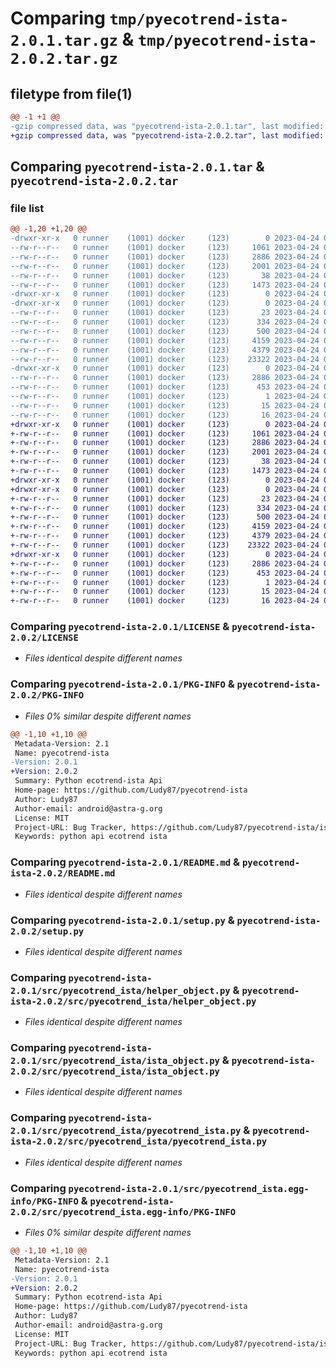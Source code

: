 # Comparing `tmp/pyecotrend-ista-2.0.1.tar.gz` & `tmp/pyecotrend-ista-2.0.2.tar.gz`

## filetype from file(1)

```diff
@@ -1 +1 @@
-gzip compressed data, was "pyecotrend-ista-2.0.1.tar", last modified: Mon Apr 24 08:52:26 2023, max compression
+gzip compressed data, was "pyecotrend-ista-2.0.2.tar", last modified: Mon Apr 24 08:57:46 2023, max compression
```

## Comparing `pyecotrend-ista-2.0.1.tar` & `pyecotrend-ista-2.0.2.tar`

### file list

```diff
@@ -1,20 +1,20 @@
-drwxr-xr-x   0 runner    (1001) docker     (123)        0 2023-04-24 08:52:26.480858 pyecotrend-ista-2.0.1/
--rw-r--r--   0 runner    (1001) docker     (123)     1061 2023-04-24 08:52:13.000000 pyecotrend-ista-2.0.1/LICENSE
--rw-r--r--   0 runner    (1001) docker     (123)     2886 2023-04-24 08:52:26.480858 pyecotrend-ista-2.0.1/PKG-INFO
--rw-r--r--   0 runner    (1001) docker     (123)     2001 2023-04-24 08:52:13.000000 pyecotrend-ista-2.0.1/README.md
--rw-r--r--   0 runner    (1001) docker     (123)       38 2023-04-24 08:52:26.480858 pyecotrend-ista-2.0.1/setup.cfg
--rw-r--r--   0 runner    (1001) docker     (123)     1473 2023-04-24 08:52:13.000000 pyecotrend-ista-2.0.1/setup.py
-drwxr-xr-x   0 runner    (1001) docker     (123)        0 2023-04-24 08:52:26.480858 pyecotrend-ista-2.0.1/src/
-drwxr-xr-x   0 runner    (1001) docker     (123)        0 2023-04-24 08:52:26.480858 pyecotrend-ista-2.0.1/src/pyecotrend_ista/
--rw-r--r--   0 runner    (1001) docker     (123)       23 2023-04-24 08:52:13.000000 pyecotrend-ista-2.0.1/src/pyecotrend_ista/__init__.py
--rw-r--r--   0 runner    (1001) docker     (123)      334 2023-04-24 08:52:13.000000 pyecotrend-ista-2.0.1/src/pyecotrend_ista/const.py
--rw-r--r--   0 runner    (1001) docker     (123)      500 2023-04-24 08:52:13.000000 pyecotrend-ista-2.0.1/src/pyecotrend_ista/exception_classes.py
--rw-r--r--   0 runner    (1001) docker     (123)     4159 2023-04-24 08:52:13.000000 pyecotrend-ista-2.0.1/src/pyecotrend_ista/helper_object.py
--rw-r--r--   0 runner    (1001) docker     (123)     4379 2023-04-24 08:52:13.000000 pyecotrend-ista-2.0.1/src/pyecotrend_ista/ista_object.py
--rw-r--r--   0 runner    (1001) docker     (123)    23322 2023-04-24 08:52:13.000000 pyecotrend-ista-2.0.1/src/pyecotrend_ista/pyecotrend_ista.py
-drwxr-xr-x   0 runner    (1001) docker     (123)        0 2023-04-24 08:52:26.480858 pyecotrend-ista-2.0.1/src/pyecotrend_ista.egg-info/
--rw-r--r--   0 runner    (1001) docker     (123)     2886 2023-04-24 08:52:26.000000 pyecotrend-ista-2.0.1/src/pyecotrend_ista.egg-info/PKG-INFO
--rw-r--r--   0 runner    (1001) docker     (123)      453 2023-04-24 08:52:26.000000 pyecotrend-ista-2.0.1/src/pyecotrend_ista.egg-info/SOURCES.txt
--rw-r--r--   0 runner    (1001) docker     (123)        1 2023-04-24 08:52:26.000000 pyecotrend-ista-2.0.1/src/pyecotrend_ista.egg-info/dependency_links.txt
--rw-r--r--   0 runner    (1001) docker     (123)       15 2023-04-24 08:52:26.000000 pyecotrend-ista-2.0.1/src/pyecotrend_ista.egg-info/requires.txt
--rw-r--r--   0 runner    (1001) docker     (123)       16 2023-04-24 08:52:26.000000 pyecotrend-ista-2.0.1/src/pyecotrend_ista.egg-info/top_level.txt
+drwxr-xr-x   0 runner    (1001) docker     (123)        0 2023-04-24 08:57:46.195286 pyecotrend-ista-2.0.2/
+-rw-r--r--   0 runner    (1001) docker     (123)     1061 2023-04-24 08:57:32.000000 pyecotrend-ista-2.0.2/LICENSE
+-rw-r--r--   0 runner    (1001) docker     (123)     2886 2023-04-24 08:57:46.195286 pyecotrend-ista-2.0.2/PKG-INFO
+-rw-r--r--   0 runner    (1001) docker     (123)     2001 2023-04-24 08:57:32.000000 pyecotrend-ista-2.0.2/README.md
+-rw-r--r--   0 runner    (1001) docker     (123)       38 2023-04-24 08:57:46.195286 pyecotrend-ista-2.0.2/setup.cfg
+-rw-r--r--   0 runner    (1001) docker     (123)     1473 2023-04-24 08:57:32.000000 pyecotrend-ista-2.0.2/setup.py
+drwxr-xr-x   0 runner    (1001) docker     (123)        0 2023-04-24 08:57:46.191286 pyecotrend-ista-2.0.2/src/
+drwxr-xr-x   0 runner    (1001) docker     (123)        0 2023-04-24 08:57:46.191286 pyecotrend-ista-2.0.2/src/pyecotrend_ista/
+-rw-r--r--   0 runner    (1001) docker     (123)       23 2023-04-24 08:57:32.000000 pyecotrend-ista-2.0.2/src/pyecotrend_ista/__init__.py
+-rw-r--r--   0 runner    (1001) docker     (123)      334 2023-04-24 08:57:32.000000 pyecotrend-ista-2.0.2/src/pyecotrend_ista/const.py
+-rw-r--r--   0 runner    (1001) docker     (123)      500 2023-04-24 08:57:32.000000 pyecotrend-ista-2.0.2/src/pyecotrend_ista/exception_classes.py
+-rw-r--r--   0 runner    (1001) docker     (123)     4159 2023-04-24 08:57:32.000000 pyecotrend-ista-2.0.2/src/pyecotrend_ista/helper_object.py
+-rw-r--r--   0 runner    (1001) docker     (123)     4379 2023-04-24 08:57:32.000000 pyecotrend-ista-2.0.2/src/pyecotrend_ista/ista_object.py
+-rw-r--r--   0 runner    (1001) docker     (123)    23322 2023-04-24 08:57:32.000000 pyecotrend-ista-2.0.2/src/pyecotrend_ista/pyecotrend_ista.py
+drwxr-xr-x   0 runner    (1001) docker     (123)        0 2023-04-24 08:57:46.195286 pyecotrend-ista-2.0.2/src/pyecotrend_ista.egg-info/
+-rw-r--r--   0 runner    (1001) docker     (123)     2886 2023-04-24 08:57:46.000000 pyecotrend-ista-2.0.2/src/pyecotrend_ista.egg-info/PKG-INFO
+-rw-r--r--   0 runner    (1001) docker     (123)      453 2023-04-24 08:57:46.000000 pyecotrend-ista-2.0.2/src/pyecotrend_ista.egg-info/SOURCES.txt
+-rw-r--r--   0 runner    (1001) docker     (123)        1 2023-04-24 08:57:46.000000 pyecotrend-ista-2.0.2/src/pyecotrend_ista.egg-info/dependency_links.txt
+-rw-r--r--   0 runner    (1001) docker     (123)       15 2023-04-24 08:57:46.000000 pyecotrend-ista-2.0.2/src/pyecotrend_ista.egg-info/requires.txt
+-rw-r--r--   0 runner    (1001) docker     (123)       16 2023-04-24 08:57:46.000000 pyecotrend-ista-2.0.2/src/pyecotrend_ista.egg-info/top_level.txt
```

### Comparing `pyecotrend-ista-2.0.1/LICENSE` & `pyecotrend-ista-2.0.2/LICENSE`

 * *Files identical despite different names*

### Comparing `pyecotrend-ista-2.0.1/PKG-INFO` & `pyecotrend-ista-2.0.2/PKG-INFO`

 * *Files 0% similar despite different names*

```diff
@@ -1,10 +1,10 @@
 Metadata-Version: 2.1
 Name: pyecotrend-ista
-Version: 2.0.1
+Version: 2.0.2
 Summary: Python ecotrend-ista Api
 Home-page: https://github.com/Ludy87/pyecotrend-ista
 Author: Ludy87
 Author-email: android@astra-g.org
 License: MIT
 Project-URL: Bug Tracker, https://github.com/Ludy87/pyecotrend-ista/issues
 Keywords: python api ecotrend ista
```

### Comparing `pyecotrend-ista-2.0.1/README.md` & `pyecotrend-ista-2.0.2/README.md`

 * *Files identical despite different names*

### Comparing `pyecotrend-ista-2.0.1/setup.py` & `pyecotrend-ista-2.0.2/setup.py`

 * *Files identical despite different names*

### Comparing `pyecotrend-ista-2.0.1/src/pyecotrend_ista/helper_object.py` & `pyecotrend-ista-2.0.2/src/pyecotrend_ista/helper_object.py`

 * *Files identical despite different names*

### Comparing `pyecotrend-ista-2.0.1/src/pyecotrend_ista/ista_object.py` & `pyecotrend-ista-2.0.2/src/pyecotrend_ista/ista_object.py`

 * *Files identical despite different names*

### Comparing `pyecotrend-ista-2.0.1/src/pyecotrend_ista/pyecotrend_ista.py` & `pyecotrend-ista-2.0.2/src/pyecotrend_ista/pyecotrend_ista.py`

 * *Files identical despite different names*

### Comparing `pyecotrend-ista-2.0.1/src/pyecotrend_ista.egg-info/PKG-INFO` & `pyecotrend-ista-2.0.2/src/pyecotrend_ista.egg-info/PKG-INFO`

 * *Files 0% similar despite different names*

```diff
@@ -1,10 +1,10 @@
 Metadata-Version: 2.1
 Name: pyecotrend-ista
-Version: 2.0.1
+Version: 2.0.2
 Summary: Python ecotrend-ista Api
 Home-page: https://github.com/Ludy87/pyecotrend-ista
 Author: Ludy87
 Author-email: android@astra-g.org
 License: MIT
 Project-URL: Bug Tracker, https://github.com/Ludy87/pyecotrend-ista/issues
 Keywords: python api ecotrend ista
```

